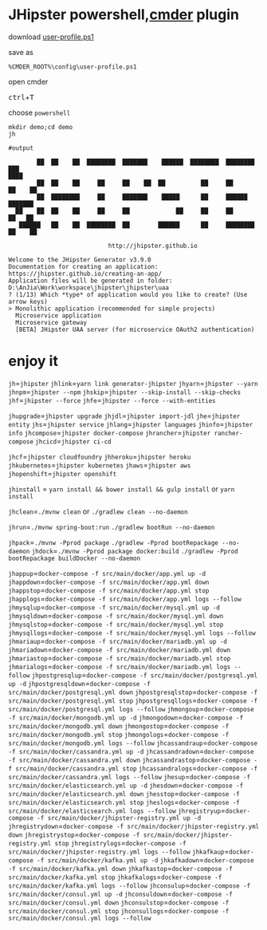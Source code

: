 # JHipster powershell,[cmder](http://cmder.net/) plugin

download [user-profile.ps1](https://github.com/anjia0532/jhipster-cmder-plugin/blob/master/user-profile.ps1) 

save as 

`%CMDER_ROOT%\config\user-profile.ps1`

open cmder

<kbd>ctrl</kbd>+<kbd>T</kbd>

choose `powershell`

```
mkdir demo;cd demo
jh

#output

        ██  ██    ██  ████████  ███████    ██████  ████████  ████████  ███
████
        ██  ██    ██     ██     ██    ██  ██          ██     ██        ██    ██
        ██  ████████     ██     ███████    █████      ██     ██████    ███████
  ██    ██  ██    ██     ██     ██             ██     ██     ██        ██   ██
   ██████   ██    ██  ████████  ██        ██████      ██     ████████  ██    ██

                            http://jhipster.github.io

Welcome to the JHipster Generator v3.9.0
Documentation for creating an application: https://jhipster.github.io/creating-an-app/
Application files will be generated in folder: D:\AnJia\Work\workspace\jhipster\jhipster\uaa
? (1/13) Which *type* of application would you like to create? (Use arrow keys)
> Monolithic application (recommended for simple projects)
  Microservice application
  Microservice gateway
  [BETA] JHipster UAA server (for microservice OAuth2 authentication)
```

# enjoy it


`jh`=`jhipster`
`jhlink`=`yarn link generator-jhipster`
`jhyarn`=`jhipster --yarn`
`jhnpm`=`jhipster --npm`
`jhskip`=`jhipster --skip-install --skip-checks`
`jhf`=`jhipster --force`
`jhfe`=`jhipster --force --with-entities`

`jhupgrade`=`jhipster upgrade`
`jhjdl`=`jhipster import-jdl`
`jhe`=`jhipster entity`
`jhs`=`jhipster service`
`jhlang`=`jhipster languages`
`jhinfo`=`jhipster info`
`jhcompose`=`jhipster docker-compose`
`jhrancher`=`jhipster rancher-compose`
`jhcicd`=`jhipster ci-cd`

`jhcf`=`jhipster cloudfoundry`
`jhheroku`=`jhipster heroku`
`jhkubernetes`=`jhipster kubernetes`
`jhaws`=`jhipster aws`
`jhopenshift`=`jhipster openshift`

`jhinstall` = `yarn install && bower install && gulp install` or `yarn install`

`jhclean`=`./mvnw clean` or `./gradlew clean --no-daemon`

`jhrun`=`./mvnw spring-boot:run` `./gradlew bootRun --no-daemon`

`jhpack`=`./mvnw -Pprod package` `./gradlew -Pprod bootRepackage --no-daemon`
`jhdock`=`./mvnw -Pprod package docker:build` `./gradlew -Pprod bootRepackage buildDocker --no-daemon` 

`jhappup`=`docker-compose -f src/main/docker/app.yml up -d`
`jhappdown`=`docker-compose -f src/main/docker/app.yml down`
`jhappstop`=`docker-compose -f src/main/docker/app.yml stop`
`jhapplogs`=`docker-compose -f src/main/docker/app.yml logs --follow`
`jhmysqlup`=`docker-compose -f src/main/docker/mysql.yml up -d`
`jhmysqldown`=`docker-compose -f src/main/docker/mysql.yml down`
`jhmysqlstop`=`docker-compose -f src/main/docker/mysql.yml stop`
`jhmysqllogs`=`docker-compose -f src/main/docker/mysql.yml logs --follow`
`jhmariaup`=`docker-compose -f src/main/docker/mariadb.yml up -d`
`jhmariadown`=`docker-compose -f src/main/docker/mariadb.yml down`
`jhmariastop`=`docker-compose -f src/main/docker/mariadb.yml stop`
`jhmarialogs`=`docker-compose -f src/main/docker/mariadb.yml logs --follow`
`jhpostgresqlup`=`docker-compose -f src/main/docker/postgresql.yml up -d`
`jhpostgresqldown`=`docker-compose -f src/main/docker/postgresql.yml down`
`jhpostgresqlstop`=`docker-compose -f src/main/docker/postgresql.yml stop`
`jhpostgresqllogs`=`docker-compose -f src/main/docker/postgresql.yml logs --follow`
`jhmongoup`=`docker-compose -f src/main/docker/mongodb.yml up -d`
`jhmongodown`=`docker-compose -f src/main/docker/mongodb.yml down`
`jhmongostop`=`docker-compose -f src/main/docker/mongodb.yml stop`
`jhmongologs`=`docker-compose -f src/main/docker/mongodb.yml logs --follow`
`jhcassandraup`=`docker-compose -f src/main/docker/cassandra.yml up -d`
`jhcassandradown`=`docker-compose -f src/main/docker/cassandra.yml down`
`jhcassandrastop`=`docker-compose -f src/main/docker/cassandra.yml stop`
`jhcassandralogs`=`docker-compose -f src/main/docker/cassandra.yml logs --follow`
`jhesup`=`docker-compose -f src/main/docker/elasticsearch.yml up -d`
`jhesdown`=`docker-compose -f src/main/docker/elasticsearch.yml down`
`jhesstop`=`docker-compose -f src/main/docker/elasticsearch.yml stop`
`jheslogs`=`docker-compose -f src/main/docker/elasticsearch.yml logs --follow`
`jhregistryup`=`docker-compose -f src/main/docker/jhipster-registry.yml up -d`
`jhregistrydown`=`docker-compose -f src/main/docker/jhipster-registry.yml down`
`jhregistrystop`=`docker-compose -f src/main/docker/jhipster-registry.yml stop`
`jhregistrylogs`=`docker-compose -f src/main/docker/jhipster-registry.yml logs --follow`
`jhkafkaup`=`docker-compose -f src/main/docker/kafka.yml up -d`
`jhkafkadown`=`docker-compose -f src/main/docker/kafka.yml down`
`jhkafkastop`=`docker-compose -f src/main/docker/kafka.yml stop`
`jhkafkalogs`=`docker-compose -f src/main/docker/kafka.yml logs --follow`
`jhconsulup`=`docker-compose -f src/main/docker/consul.yml up -d`
`jhconsuldown`=`docker-compose -f src/main/docker/consul.yml down`
`jhconsulstop`=`docker-compose -f src/main/docker/consul.yml stop`
`jhconsullogs`=`docker-compose -f src/main/docker/consul.yml logs --follow`
